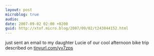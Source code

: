 ```yaml
---
layout: post
microblog: true
audio: 
date: 2007-09-02 02:00 +0200
guid: http://xtof.micro.blog/2007/09/02/t243044152.html
---
```

just sent an email to my daughter Lucie of our cool afternoon bike trip described on [tinyurl.com/yv7zps](http://tinyurl.com/yv7zps)
